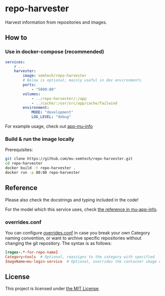 # repo-harvester

Harvest information from repositories and images.

## How to
### Use in docker-compose (recommended)
```yaml
services:
    # ...
    harvester:
        image: semtech/repo-harvester
        # Below is optional; mainly useful in dev environments
        ports:
            - "5000:80"
        volumes:
            - ../repo-harvester/:/app
            - ../cache/:/usr/src/app/cache/Tailwind
        environment:
            MODE: "development"
            LOG_LEVEL: "debug"
```
For example usage, check out [app-mu-info](https://github.com/mu-semtech/app-mu-info)


### Build & run the image locally
Prerequisites: 
```bash
git clone https://github.com/mu-semtech/repo-harvester.git
cd repo-harvester
docker build -t repo-harvester .
docker run -p 80:80 repo-harvester
```


## Reference
Please also check the docstrings and typing included in the code!

For the model which this service uses, check [the reference in mu-app-info](https://github.com/mu-semtech/app-mu-info#reference).

### overrides.conf
You can configure [overrides.conf](overrides.conf) in case you break your own Category naming convention, or want to archive specific repositories without changing the git repository.
The syntax is as follows:
```conf
[regex-.*-for-repo-name]
Category=tools  # Optional, reassigns to the category with specified 
ImageName=mu-login-service  # Optional, overrides the container image name for this repo
```

## License
This project is licensed under [the MIT License](LICENSE).
